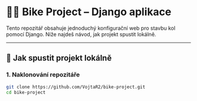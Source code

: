 # 🚴‍♂️ Bike Project – Django aplikace

Tento repozitář obsahuje jednoduchý konfigurační web pro stavbu kol pomocí Django. Níže najdeš návod, jak projekt spustit lokálně.

---

## 🔧 Jak spustit projekt lokálně

### 1. Naklonování repozitáře
```bash
git clone https://github.com/VojtaR2/bike-project.git
cd bike-project



